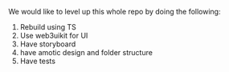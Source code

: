 We would like to level up this whole repo by doing the following:

1. Rebuild using TS
2. Use web3uikit for UI
3. Have storyboard
4. have amotic design and folder structure
5. Have tests
